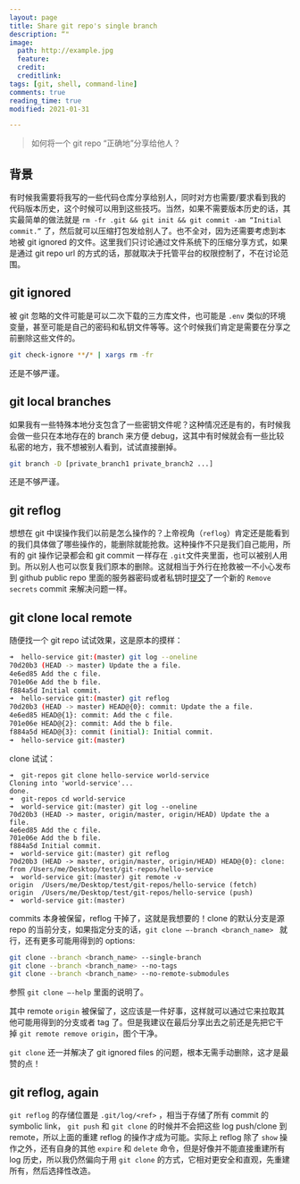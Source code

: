 ```yaml
---
layout: page
title: Share git repo's single branch
description: “"
image:
  path: http://example.jpg
  feature: 
  credit: 
  creditlink: 
tags: [git, shell, command-line]
comments: true
reading_time: true
modified: 2021-01-31

---
```




> 如何将一个 git repo “正确地”分享给他人？



## 背景

有时候我需要将我写的一些代码仓库分享给别人，同时对方也需要/要求看到我的代码版本历史，这个时候可以用到这些技巧。当然，如果不需要版本历史的话，其实最简单的做法就是 `rm -fr .git && git init && git commit -am “Initial commit.”` 了，然后就可以压缩打包发给别人了。也不全对，因为还需要考虑到本地被 git ignored 的文件。这里我们只讨论通过文件系统下的压缩分享方式，如果是通过 git repo url 的方式的话，那就取决于托管平台的权限控制了，不在讨论范围。



## git ignored

被 git 忽略的文件可能是可以二次下载的三方库文件，也可能是 `.env` 类似的环境变量，甚至可能是自己的密码和私钥文件等等。这个时候我们肯定是需要在分享之前删除这些文件的。

```bash
git check-ignore **/* | xargs rm -fr 
```

还是不够严谨。



## git local branches

如果我有一些特殊本地分支包含了一些密钥文件呢？这种情况还是有的，有时候我会做一些只在本地存在的 branch 来方便 debug，这其中有时候就会有一些比较私密的地方，我不想被别人看到，试试直接删掉。

```bash
git branch -D [private_branch1 private_branch2 ...]
```

还是不够严谨。



## git reflog

想想在 git 中误操作我们以前是怎么操作的？上帝视角（`reflog`）肯定还是能看到的我们具体做了哪些操作的，能删除就能抢救。这种操作不只是我们自己能用，所有的 git 操作记录都会和 git commit 一样存在 `.git`文件夹里面，也可以被别人用到。所以别人也可以恢复我们原本的删除。这就相当于外行在抢救被一不小心发布到 github public repo 里面的服务器密码或者私钥时[提交](https://github.com/search?q=remove+secret&type=commits)了一个新的 `Remove secrets` commit 来解决问题一样。



## git clone local remote

随便找一个 git repo 试试效果，这是原本的摸样：

```bash
➜  hello-service git:(master) git log --oneline
70d20b3 (HEAD -> master) Update the a file.
4e6ed85 Add the c file.
701e06e Add the b file.
f884a5d Initial commit.
➜  hello-service git:(master) git reflog
70d20b3 (HEAD -> master) HEAD@{0}: commit: Update the a file.
4e6ed85 HEAD@{1}: commit: Add the c file.
701e06e HEAD@{2}: commit: Add the b file.
f884a5d HEAD@{3}: commit (initial): Initial commit.
➜  hello-service git:(master)
```

clone 试试：

```shell
➜  git-repos git clone hello-service world-service
Cloning into 'world-service'...
done.
➜  git-repos cd world-service
➜  world-service git:(master) git log --oneline
70d20b3 (HEAD -> master, origin/master, origin/HEAD) Update the a file.
4e6ed85 Add the c file.
701e06e Add the b file.
f884a5d Initial commit.
➜  world-service git:(master) git reflog
70d20b3 (HEAD -> master, origin/master, origin/HEAD) HEAD@{0}: clone: from /Users/me/Desktop/test/git-repos/hello-service
➜  world-service git:(master) git remote -v
origin	/Users/me/Desktop/test/git-repos/hello-service (fetch)
origin	/Users/me/Desktop/test/git-repos/hello-service (push)
➜  world-service git:(master)
```

commits 本身被保留，reflog 干掉了，这就是我想要的！clone 的默认分支是源 repo 的当前分支，如果指定分支的话，`git clone —-branch <branch_name> ` 就行，还有更多可能用得到的 options:

```bash
git clone --branch <branch_name> --single-branch
git clone --branch <branch_name> --no-tags
git clone --branch <branch_name> --no-remote-submodules
```

参照 `git clone —-help` 里面的说明了。

其中 remote `origin` 被保留了，这应该是一件好事，这样就可以通过它来拉取其他可能用得到的分支或者 tag 了。但是我建议在最后分享出去之前还是先把它干掉 `git remote remove origin`，图个干净。

`git clone` 还一并解决了 git ignored files 的问题，根本无需手动删除，这才是最赞的点！



## git reflog, again

`git reflog` 的存储位置是 `.git/log/<ref>` ，相当于存储了所有 commit 的 symbolic link， `git push` 和 `git clone` 的时候并不会把这些 log push/clone 到 remote，所以上面的重建 reflog 的操作才成为可能。实际上 reflog 除了 `show` 操作之外，还有自身的其他 `expire` 和 `delete` 命令，但是好像并不能直接重建所有 log 历史，所以我仍然偏向于用 `git clone` 的方式，它相对更安全和直观，先重建所有，然后选择性改造。



